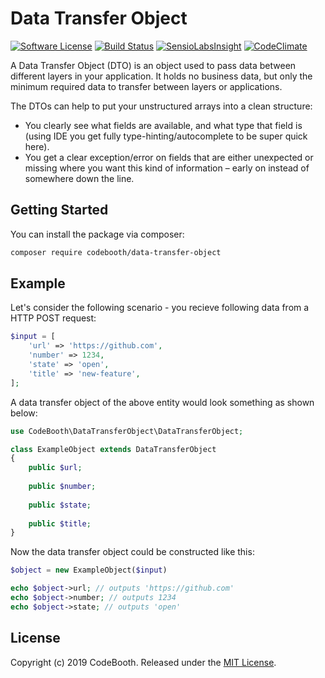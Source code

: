 # Data Transfer Object

[![Software License](https://img.shields.io/badge/license-MIT-brightgreen.svg?style=flat-square)](LICENSE.md)
[![Build Status](https://img.shields.io/travis/codebooth/data-transfer-object/master.svg?style=flat-square)](https://travis-ci.org/codebooth/data-transfer-object)
[![SensioLabsInsight](https://img.shields.io/scrutinizer/quality/g/codebooth/data-transfer-object.svg?style=flat-square)](https://scrutinizer-ci.com/g/codebooth/data-transfer-object)
[![CodeClimate](https://img.shields.io/codeclimate/maintainability/codebooth/data-transfer-object.svg?style=flat-square)](https://codeclimate.com/github/codebooth/data-transfer-object)

A Data Transfer Object (DTO) is an object used to pass data between different 
layers in your application. It holds no business data, but only the minimum 
required data to transfer between layers or applications. 

The DTOs can help to put your unstructured arrays into a clean structure:
  - You clearly see what fields are available, and what type that field is 
  (using IDE you get fully type-hinting/autocomplete to be super quick here).
  - You get a clear exception/error on fields that are either unexpected or 
  missing where you want this kind of information – early on instead of 
  somewhere down the line.

## Getting Started

You can install the package via composer:

```bash
composer require codebooth/data-transfer-object
```

## Example

Let's consider the following scenario - you recieve following data from 
a HTTP POST request:

```php
$input = [
    'url' => 'https://github.com',
    'number' => 1234,
    'state' => 'open',
    'title' => 'new-feature',
];
```

A data transfer object of the above entity would look something as shown below: 

```php
use CodeBooth\DataTransferObject\DataTransferObject;

class ExampleObject extends DataTransferObject
{
    public $url;
    
    public $number;
    
    public $state;
    
    public $title;
}
```  

Now the data transfer object could be constructed like this:

```php
$object = new ExampleObject($input)

echo $object->url; // outputs 'https://github.com'
echo $object->number; // outputs 1234
echo $object->state; // outputs 'open'
``` 


## License

Copyright (c) 2019 CodeBooth. Released under the [MIT License](LICENSE.md).
